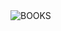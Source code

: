  <source media="(prefers-color-scheme: dark)" srcset=https://i.pinimg.com/564x/b5/86/f7/b586f72dbeccc595242f7fba4ddaf058.jpg>
 <source media="(prefers-color-scheme: light)" srcset=https://i.pinimg.com/564x/0e/f2/96/0ef2962d1516e773838ab8135b5dc5e4.jpg>
 <img alt="BOOKS" src=https://i.pinimg.com/564x/42/51/1f/42511f94a4be090bdca1fbbbafce7b5a.jpg>
</picture>
